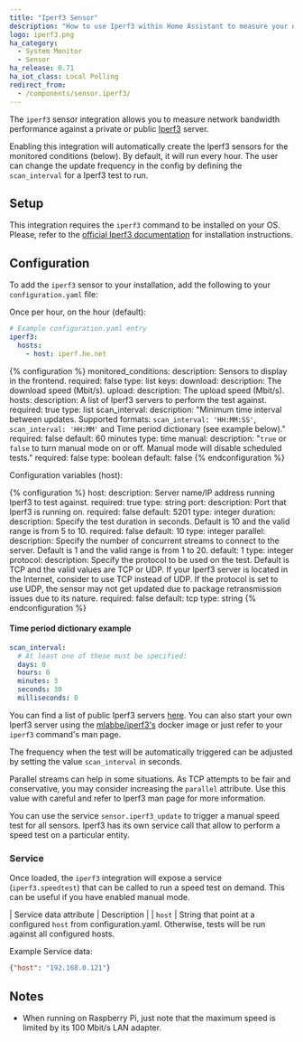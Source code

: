```yaml
---
title: "Iperf3 Sensor"
description: "How to use Iperf3 within Home Assistant to measure your network bandwidth."
logo: iperf3.png
ha_category:
  - System Monitor
  - Sensor
ha_release: 0.71
ha_iot_class: Local Polling
redirect_from:
  - /components/sensor.iperf3/
---
```


The `iperf3` sensor integration allows you to measure network bandwidth performance against a private or public [Iperf3](http://software.es.net/iperf/index.html) server.

Enabling this integration will automatically create the Iperf3 sensors for the monitored conditions (below). By default, it will run every hour. The user can change the update frequency in the config by defining the `scan_interval` for a Iperf3 test to run.

## Setup

This integration requires the `iperf3` command to be installed on your OS. Please, refer to the [official Iperf3 documentation](http://software.es.net/iperf/obtaining.html) for installation instructions.

## Configuration

To add the `iperf3` sensor to your installation, add the following to your `configuration.yaml` file:

Once per hour, on the hour (default):

```yaml
# Example configuration.yaml entry
iperf3:
  hosts:
    - host: iperf.he.net
```

{% configuration %}
  monitored_conditions:
    description: Sensors to display in the frontend.
    required: false
    type: list
    keys:
      download:
        description: The download speed (Mbit/s).
      upload:
        description: The upload speed (Mbit/s).
  hosts:
    description: A list of Iperf3 servers to perform the test against.
    required: true
    type: list
  scan_interval:
    description: "Minimum time interval between updates. Supported formats: `scan_interval: 'HH:MM:SS'`, `scan_interval: 'HH:MM'` and Time period dictionary (see example below)."
    required: false
    default: 60 minutes
    type: time
  manual:
    description: "`true` or `false` to turn manual mode on or off. Manual mode will disable scheduled tests."
    required: false
    type: boolean
    default: false
{% endconfiguration %}

Configuration variables (host):

{% configuration %}
  host:
    description: Server name/IP address running Iperf3 to test against.
    required: true
    type: string
  port:
    description: Port that Iperf3 is running on.
    required: false
    default: 5201
    type: integer
  duration:
    description: Specify the test duration in seconds. Default is 10 and the valid range is from 5 to 10.
    required: false
    default: 10
    type: integer
  parallel:
    description: Specify the number of concurrent streams to connect to the server. Default is 1 and the valid range is from 1 to 20.
    default: 1
    type: integer
  protocol:
    description: Specify the protocol to be used on the test. Default is TCP and the valid values are TCP or UDP. If your Iperf3 server is located in the Internet, consider to use TCP instead of UDP. If the protocol is set to use UDP, the sensor may not get updated due to package retransmission issues due to its nature.
    required: false
    default: tcp
    type: string
{% endconfiguration %}

#### Time period dictionary example

```yaml
scan_interval:
  # At least one of these must be specified:
  days: 0
  hours: 0
  minutes: 3
  seconds: 30
  milliseconds: 0
```

You can find a list of public Iperf3 servers [here](https://iperf.fr/iperf-servers.php). You can also start your own Iperf3 server using the [mlabbe/iperf3's](https://hub.docker.com/r/mlabbe/iperf3/) docker image or just refer to your `iperf3` command's man page.

The frequency when the test will be automatically triggered can be adjusted by setting the value `scan_interval` in seconds.

Parallel streams can help in some situations. As TCP attempts to be fair and conservative, you may consider increasing the `parallel` attribute. Use this value with careful and refer to Iperf3 man page for more information.

You can use the service `sensor.iperf3_update` to trigger a manual speed test for all sensors. Iperf3 has its own service call that allow to perform a speed test on a particular entity.

### Service

Once loaded, the `iperf3` integration will expose a service (`iperf3.speedtest`) that can be called to run a speed test on demand. This can be useful if you have enabled manual mode.

| Service data attribute | Description |
| `host` | String that point at a configured `host` from configuration.yaml. Otherwise, tests will be run against all configured hosts.

Example Service data:

```json
{"host": "192.168.0.121"}
```

## Notes

- When running on Raspberry Pi, just note that the maximum speed is limited by its 100 Mbit/s LAN adapter.
